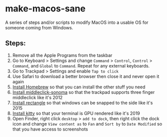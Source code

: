 # make-macos-sane
A series of steps and/or scripts to modify MacOS into a usable OS for someone coming from Windows.

## Steps:

1. Remove all the Apple Programs from the taskbar
2. Go to Keyboard > Settings and change `Command` > `Control`, `Control` > `Command`, and `Global` to `Command`. Repeat for any external keyboards.
3. Go to Trackpad > Settings and enable `Tap to click`
4. Use Safari to download a better browser then close it and never open it again
5. [Install Homebrew](https://brew.sh/) so that you can install the other stuff you need
6. [Install middleclick-sonoma](https://github.com/artginzburg/MiddleClick-Sonoma) so that the trackpad supports three finger middleclick like it's 2012
7. [Install rectangle](https://rectangleapp.com/) so that windows can be snapped to the side like it's 2015
8. [Install kitty](https://sw.kovidgoyal.net/kitty/binary/#binary-install) so that your terminal is GPU rendered like it's 2019
9. Open Finder, right click `desktop` > `add to dock`, then right click the dock icon and change `View content as` to `Fan` and `Sort by` to `Date Modified` so that you have access to screenshots

